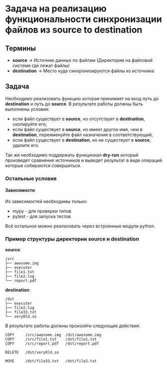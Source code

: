 # Задача на реализацию функциональности синхронизации файлов из source to destination

## Термины

- **source** -> Источник данных по файлам (Директория на файловой системе где лежат файлы)
- **destination** -> Место куда синхронизируются файлы из источника

## Задача

Необходимо реализовать функцию которая принимает на вход путь до **destination** и путь до **source**.
В результате работы должны быть выполнены условия:

- если файл существует в **source**, но отсутствует в **destination**, скопируйте его;
- если файл существует в **source**, но имеет другое имя, чем в **destination**, переименуйте файл назначения в соответствующий;
- если файл существует в **destination**, но не существует в **source**, удалите его.

Так же необходимо поддержать функционал **dry-run** который произведет сравнение источников
и выведет результат в виде операций которые собираются совершиться.

### Остальные условия

#### Зависимости

Из зависимостей необходимы только:

- mypy - для проверки типов
- pytest - для запуска тестов

Всё остальное можно реализовать через встроенные модули python.

### Пример структуры директории **source** и **destination**

**source**:

```
/src
├── awesome.img
├── executer
├── file1.txt
├── file2.log
└── report.pdf
```

**destination**:

```
/dst
├── executer
├── file2.log
├── file33.txt
└── veryOld.so
```

В результате работы должны произойти следующие действия:

```
COPY     /src/awesome.img  /dst/awesome.img
COPY     /src/file1.txt    /dst/file1.txt
COPY     /src/report.pdf   /dst/report.pdf

DELETE   /dst/veryOld.so

MOVE     /dst/file33.txt   /dst/file2.txt
```
